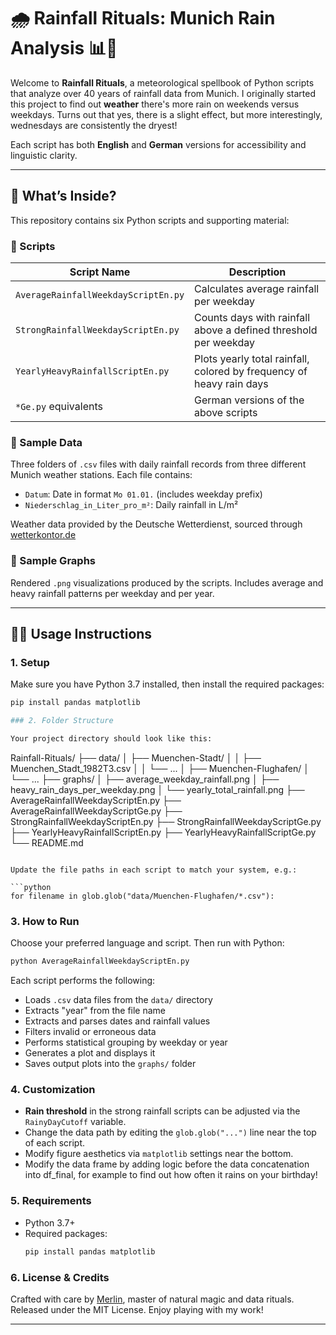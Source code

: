 # 🌧️ Rainfall Rituals: Munich Rain Analysis 📊🔮

Welcome to **Rainfall Rituals**, a meteorological spellbook of Python scripts that analyze over 40 years of rainfall data from Munich. I originally started this project to find out **weather** there's more rain on weekends versus weekdays. Turns out that yes, there is a slight effect, but more interestingly, wednesdays are consistently the dryest!

Each script has both **English** and **German** versions for accessibility and linguistic clarity.

---

## 🧪 What’s Inside?

This repository contains six Python scripts and supporting material:

### 📁 Scripts

| Script Name                          | Description |
|-------------------------------------|-------------|
| `AverageRainfallWeekdayScriptEn.py` | Calculates average rainfall per weekday |
| `StrongRainfallWeekdayScriptEn.py`  | Counts days with rainfall above a defined threshold per weekday |
| `YearlyHeavyRainfallScriptEn.py`    | Plots yearly total rainfall, colored by frequency of heavy rain days |
| `*Ge.py` equivalents                | German versions of the above scripts |

### 📁 Sample Data

Three folders of `.csv` files  with daily rainfall records from three different Munich weather stations. Each file contains:

- `Datum`: Date in format `Mo 01.01.` (includes weekday prefix)
- `Niederschlag_in_Liter_pro_m²`: Daily rainfall in L/m²

Weather data provided by the Deutsche Wetterdienst, sourced through [wetterkontor.de](https://www.wetterkontor.de/de/wetter/deutschland/rueckblick.asp?id=175&datum0=01.01.2020&datum1=31.03.2020&jr=2025&mo=3&datum=18.03.2025&t=8&part=0)


### 📁 Sample Graphs

Rendered `.png` visualizations produced by the scripts. Includes average and heavy rainfall patterns per weekday and per year.


---

## 🧙‍♂️ Usage Instructions

### 1. Setup

Make sure you have Python 3.7 installed, then install the required packages:

```bash
pip install pandas matplotlib

### 2. Folder Structure

Your project directory should look like this:

```
Rainfall-Rituals/
├── data/
│   ├── Muenchen-Stadt/
│   │	├── Muenchen_Stadt_1982T3.csv
│   │	└── ...
│   ├── Muenchen-Flughafen/
│   └── ...
├── graphs/
│   ├── average_weekday_rainfall.png
│   ├── heavy_rain_days_per_weekday.png
│   └── yearly_total_rainfall.png
├── AverageRainfallWeekdayScriptEn.py
├── AverageRainfallWeekdayScriptGe.py
├── StrongRainfallWeekdayScriptEn.py
├── StrongRainfallWeekdayScriptGe.py
├── YearlyHeavyRainfallScriptEn.py
├── YearlyHeavyRainfallScriptGe.py
└── README.md
```

Update the file paths in each script to match your system, e.g.:

```python
for filename in glob.glob("data/Muenchen-Flughafen/*.csv"):
```

### 3. How to Run

Choose your preferred language and script. Then run with Python:

```bash
python AverageRainfallWeekdayScriptEn.py
```

Each script performs the following:

- Loads `.csv` data files from the `data/` directory
- Extracts "year" from the file name
- Extracts and parses dates and rainfall values
- Filters invalid or erroneous data
- Performs statistical grouping by weekday or year
- Generates a plot and displays it
- Saves output plots into the `graphs/` folder


### 4. Customization

- **Rain threshold** in the strong rainfall scripts can be adjusted via the `RainyDayCutoff` variable.
- Change the data path by editing the `glob.glob("...")` line near the top of each script.
- Modify figure aesthetics via `matplotlib` settings near the bottom.
- Modify the data frame by adding logic before the data concatenation into df_final, for example to find out how often it rains on your birthday!

### 5. Requirements

- Python 3.7+
- Required packages:
  ```bash
  pip install pandas matplotlib
  ```

### 6. License & Credits

Crafted with care by [Merlin](https://github.com/JunkWizardCoding), master of natural magic and data rituals.  
Released under the MIT License. Enjoy playing with my work!

---